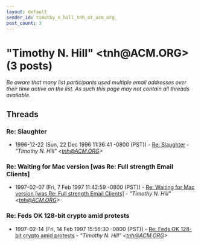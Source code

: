 ```yaml
---
layout: default
sender_id: timothy_n_hill_tnh_at_acm_org_
post_count: 3
---
```


# "Timothy N. Hill" <tnh<span>@</span>ACM.ORG> (3 posts)

_Be aware that many list participants used multiple email addresses over their time active on the list. As such this page may not contain all threads available._

## Threads

### Re: Slaughter
+ 1996-12-22 (Sun, 22 Dec 1996 11:36:41 -0800 (PST)) - [Re: Slaughter](/archive/1996/12/7db623dfa2208ac3753dc589893729d455f13142832ba66cb2ffc1f7bc1de663) - _"Timothy N. Hill" \<tnh@ACM.ORG\>_

### Re: Waiting for Mac version [was Re: Full strength Email Clients]
+ 1997-02-07 (Fri, 7 Feb 1997 11:42:59 -0800 (PST)) - [Re: Waiting for Mac version [was Re: Full strength Email Clients]](/archive/1997/02/8762ed342988888c61ae01f3a2a8a322d29d62b54077265dfaabbe82541e5390) - _"Timothy N. Hill" \<tnh@ACM.ORG\>_

### Re: Feds OK 128-bit crypto amid protests
+ 1997-02-14 (Fri, 14 Feb 1997 15:56:30 -0800 (PST)) - [Re: Feds OK 128-bit crypto amid protests](/archive/1997/02/56c039a7d97ab44f1ffbdc500d1409a240f7978935c2ca66af3ce103d8ef7c34) - _"Timothy N. Hill" \<tnh@ACM.ORG\>_

